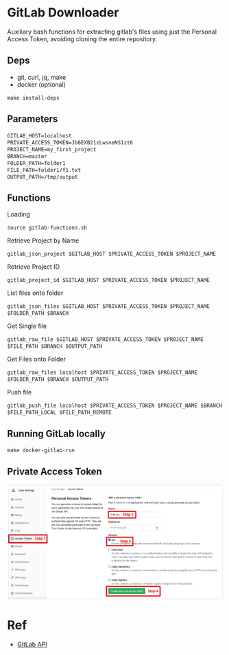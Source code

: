 # GitLab Downloader

Auxiliary bash functions for extracting gitlab's files using just the Personal Access Token, avoiding cloning the entire repository.

## Deps

* git, curl, jq, make
* docker (optional)

```
make install-deps
```

## Parameters

    GITLAB_HOST=localhost
    PRIVATE_ACCESS_TOKEN=Jb6EXB21zLwsneNS1zt6
    PROJECT_NAME=my_first_project
    BRANCH=master
    FOLDER_PATH=folder1
    FILE_PATH=folder1/f1.txt
    OUTPUT_PATH=/tmp/output

## Functions

Loading

    source gitlab-functions.sh

Retrieve Project by Name

    gitlab_json_project $GITLAB_HOST $PRIVATE_ACCESS_TOKEN $PROJECT_NAME

Retrieve Project ID

    gitlab_project_id $GITLAB_HOST $PRIVATE_ACCESS_TOKEN $PROJECT_NAME

List files onto folder

    gitlab_json_files $GITLAB_HOST $PRIVATE_ACCESS_TOKEN $PROJECT_NAME $FOLDER_PATH $BRANCH

Get Single file

    gitlab_raw_file $GITLAB_HOST $PRIVATE_ACCESS_TOKEN $PROJECT_NAME $FILE_PATH $BRANCH $OUTPUT_PATH

Get Files onto Folder

    gitlab_raw_files localhost $PRIVATE_ACCESS_TOKEN $PROJECT_NAME $FOLDER_PATH $BRANCH $OUTPUT_PATH


Push file

    gitlab_push_file localhost $PRIVATE_ACCESS_TOKEN $PROJECT_NAME $BRANCH $FILE_PATH_LOCAL $FILE_PATH_REMOTE


## Running GitLab locally

    make docker-gitlab-run

## Private Access Token

![](etc/gitlab_private_token.png)    

# Ref

* [GitLab API](https://docs.gitlab.com/ee/api/README.html)